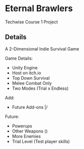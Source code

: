 # Eternal Brawlers

Techwise Course 1 Project

## Details
A 2-Dimensional Indie Survival Game

Game Details:
- Unity Engine
- Host on itch.io
- Top Down Survival
- Melee Combat Only
- Two Modes (Trial x Endless)

Add:
- Future Add-ons \|/

Future:
- Powerups
- Other Weapons ()
- More Enemies
- Trial Level (Test player skills)